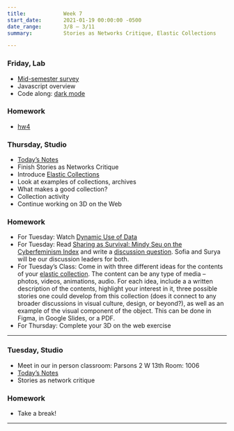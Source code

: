 ```yaml
---
title:            Week 7
start_date:       2021-01-19 00:00:00 -0500
date_range:       3/8 – 3/11
summary:          Stories as Networks Critique, Elastic Collections

---
```


### Friday, Lab

- [Mid-semester survey](https://forms.gle/jKq8mX31LfqUEwKH7)
- Javascript overview
- Code along: [dark mode](https://glitch.com/~ci-js-intro)

### Homework

- [hw4](https://www.dropbox.com/scl/fi/i659ks2ixfpibw58iyl9n/hw4-modes-choose-your-own-tutorial.paper?dl=0&rlkey=6wt5upx1ozb78fozx0w6i9fwb)

### Thursday, Studio

- [Today&rsquo;s Notes](https://paper.dropbox.com/doc/Week-7b-Critique-Continues-Introducing-Elastic-Collections--Bdb4HFBjdovgwDVnkYNEURrGAQ-lkrms3x7JRKshxnq44qiP)
- Finish Stories as Networks Critique
- Introduce [Elastic Collections](../projects/3-elastic-collections)
- Look at examples of collections, archives
- What makes a good collection?
- Collection activity
- Continue working on 3D on the Web


### Homework
- For Tuesday: Watch [Dynamic Use of Data](https://vimeo.com/showcase/8025633/video/518366983)
- For Tuesday: Read [Sharing as Survival: Mindy Seu on the Cyberfeminism Index](https://walkerart.org/magazine/sharing-as-survival-mindy-seu-cyberfeminism-index) and write a [discussion question](https://paper.dropbox.com/doc/Parsons-Core-Interaction-S21-Reading-Reflections--BGFxSujZERHAyltTjrINE8N0AQ-WRC1vWjkMj6DPWDHQKuTU). Sofia and Surya will be our discussion leaders for both.
- For Tuesday&rsquo;s Class: Come in with three different ideas for the contents of your [elastic collection](../projects/3-elastic-collections). The content can be any type of media – photos, videos, animations, audio. For each idea, include a a written description of the contents, highlight your interest in it, three possible stories one could develop from this collection (does it connect to any broader discussions in visual culture, design, or beyond?), as well as an example of the visual component of the object. This can be done in Figma, in Google Slides, or a PDF.
- For Thursday: Complete your 3D on the web exercise 



---


### Tuesday, Studio

- Meet in our in person classroom: Parsons 2 W 13th
 Room: 1006
- [Today&rsquo;s Notes](https://paper.dropbox.com/doc/Critique-2-Stories-as-Networks--BdRJZBkPbct3zrz_VVIFNny8AQ-OcbVRwMH4me48lTTdL9wA)
- Stories as network critique

### Homework
- Take a break!

---